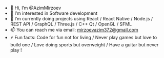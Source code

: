 - 👋 Hi, I’m @AzimMirzoev
- 👀 I’m interested in Software development 
- 🌱 I’m currently doing projects using React / React Native / Node.js / REST API / GraphQL / Three.js / C++ Qt / OpenGL / SFML
- 📫 You can reach me via email: mirzoevazim372@gmail.com
- ⚡ Fun facts: Code for fun not for living / Never play games but love to build one / Love doing sports but overweight / Have a guitar but never play !  
  
<!---
AzimMirzoev/AzimMirzoev is a ✨ special ✨ repository because its `README.md` (this file) appears on your GitHub profile.
You can click the Preview link to take a look at your changes.
--->
